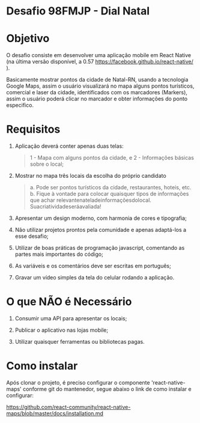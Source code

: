 # Desafio 98FMJP - Dial Natal

# Objetivo
O desafio consiste em desenvolver uma aplicação mobile em React Native (na última versão disponível, a 0.57 ​https://facebook.github.io/react-native/​).

Basicamente mostrar pontos da cidade de Natal-RN, usando a tecnologia Google Maps, assim o usuário visualizará no mapa alguns pontos turísticos, comercial e laser da cidade, identificados com os marcadores (Markers), assim o 
usuário poderá clicar no marcador e obter informações do ponto especifico.

# Requisitos
1. Aplicação deverá conter apenas duas telas: 
   > 1 - Mapa com alguns pontos da cidade, e 
   > 2 - Informações básicas sobre o local;

2. Mostrar no mapa ​três locais​ da escolha do próprio candidato
   > a. Pode ser pontos turísticos da cidade, restaurantes, hoteis, etc.
   > b. Fique à vontade para colocar quaisquer tipos de informações que achar relevantenatelade​informaçõesdolocal.​ Suacriatividadeseráavaliada!

3. Apresentar um design moderno, com harmonia de cores e tipografia;

4. Não utilizar projetos prontos pela comunidade e apenas adaptá-los a esse desafio;
 
5. Utilizar de boas práticas de programação javascript, comentando as partes mais importantes do código;
6. As variáveis e os comentários deve ser escritas em português;

7. Gravar um vídeo simples da tela do celular rodando a aplicação.

# O que NÃO é Necessário
1. Consumir uma API para apresentar os locais;

2. Publicar o aplicativo nas lojas mobile;

3. Utilizar quaisquer ferramentas ou bibliotecas pagas.

# Como instalar

Após clonar o projeto, é preciso configurar o componente 'react-native-maps' conforme git do mantenedor, segue abaixo o link de como instalar e configurar:

https://github.com/react-community/react-native-maps/blob/master/docs/installation.md

